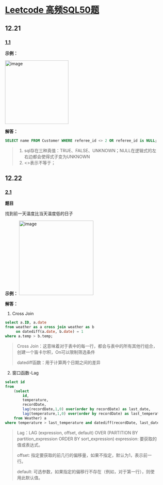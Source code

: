# [Leetcode 高频SQL50题](https://leetcode.cn/studyplan/sql-free-50/)


## 12.21
### [1.1](https://leetcode.cn/problems/find-customer-referee/description/?envType=study-plan-v2&envId=sql-free-50)
**示例：**

<img width="209" alt="image" src="https://github.com/Trickle42/practice/assets/67224782/b1b65fdd-94b3-40b3-b2ae-78b56267e25a">

**解答：**
```sql
SELECT name FROM Customer WHERE referee_id <> 2 OR referee_id is NULL;
```
> 1. sql存在三种真值：TRUE、FALSE、UNKNOWN；NULL在逻辑式的左右边都会使得式子变为UNKNOWN
> 2. <>表示不等于；

## 12.22
### [2.1](https://leetcode.cn/problems/rising-temperature/?envType=study-plan-v2&envId=sql-free-50)
**题目**

找到前一天温度比当天温度低的日子

**示例：**
<img width="245" alt="image" src="https://github.com/Trickle42/practice/assets/67224782/3736eeab-f9ec-4cd7-b077-8d1cd1241f73">

**解答：**
1. Cross Join
```sql
select a.ID, a.date
from weather as a cross join weather as b 
     on datediff(a.date, b.date) = 1
where a.temp > b.temp;
```

> Cross Join：这意味着对于表中的每一行，都会与表中的所有其他行组合，创建一个笛卡尔积，On可以限制筛选条件
> 
> datediff函数：用于计算两个日期之间的差异

2. 窗口函数-Lag
```sql
select id
from
    (select 
        id,
        temperature,
        recordDate,
        lag(recordDate,1,0) over(order by recordDate) as last_date,
        lag(temperature,1,0) over(order by recordDate) as last_temperature
    from Weather) a
where temperature > last_temperature and datediff(recordDate, last_date) = 1
```
> Lag：LAG (expression, offset, default) OVER (PARTITION BY partition_expression ORDER BY sort_expression)
> expression: 要获取的值或表达式。
> 
> offset: 指定要获取的前几行的偏移量，如果不指定，默认为1，表示前一行。
> 
> default: 可选参数，如果指定的偏移行不存在（例如，对于第一行），则使用此默认值。

